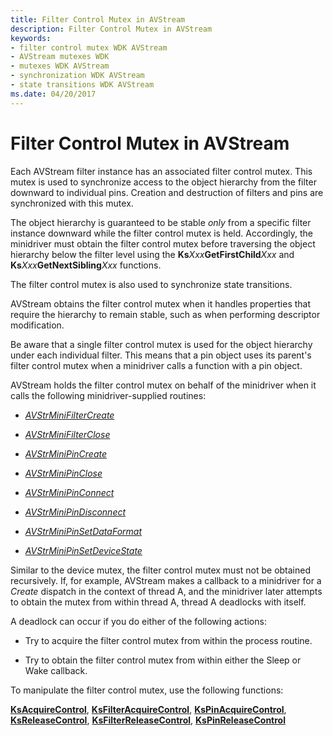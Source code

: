 ```yaml
---
title: Filter Control Mutex in AVStream
description: Filter Control Mutex in AVStream
keywords:
- filter control mutex WDK AVStream
- AVStream mutexes WDK
- mutexes WDK AVStream
- synchronization WDK AVStream
- state transitions WDK AVStream
ms.date: 04/20/2017
---
```


# Filter Control Mutex in AVStream





Each AVStream filter instance has an associated filter control mutex. This mutex is used to synchronize access to the object hierarchy from the filter downward to individual pins. Creation and destruction of filters and pins are synchronized with this mutex.

The object hierarchy is guaranteed to be stable *only* from a specific filter instance downward while the filter control mutex is held. Accordingly, the minidriver must obtain the filter control mutex before traversing the object hierarchy below the filter level using the **Ks***Xxx***GetFirstChild***Xxx* and **Ks***Xxx***GetNextSibling***Xxx* functions.

The filter control mutex is also used to synchronize state transitions.

AVStream obtains the filter control mutex when it handles properties that require the hierarchy to remain stable, such as when performing descriptor modification.

Be aware that a single filter control mutex is used for the object hierarchy under each individual filter. This means that a pin object uses its parent's filter control mutex when a minidriver calls a function with a pin object.

AVStream holds the filter control mutex on behalf of the minidriver when it calls the following minidriver-supplied routines:

-   [*AVStrMiniFilterCreate*](/windows-hardware/drivers/ddi/ks/nc-ks-pfnksfilterirp)

-   [*AVStrMiniFilterClose*](/previous-versions/ff556307(v=vs.85))

-   [*AVStrMiniPinCreate*](/windows-hardware/drivers/ddi/ks/nc-ks-pfnkspinirp)

-   [*AVStrMiniPinClose*](/previous-versions/ff556329(v=vs.85))

-   [*AVStrMiniPinConnect*](/previous-versions/ff556332(v=vs.85))

-   [*AVStrMiniPinDisconnect*](/windows-hardware/drivers/ddi/ks/nc-ks-pfnkspinvoid)

-   [*AVStrMiniPinSetDataFormat*](/windows-hardware/drivers/ddi/ks/nc-ks-pfnkspinsetdataformat)

-   [*AVStrMiniPinSetDeviceState*](/windows-hardware/drivers/ddi/ks/nc-ks-pfnkspinsetdevicestate)

Similar to the device mutex, the filter control mutex must not be obtained recursively. If, for example, AVStream makes a callback to a minidriver for a *Create* dispatch in the context of thread A, and the minidriver later attempts to obtain the mutex from within thread A, thread A deadlocks with itself.

A deadlock can occur if you do either of the following actions:

-   Try to acquire the filter control mutex from within the process routine.

-   Try to obtain the filter control mutex from within either the Sleep or Wake callback.

To manipulate the filter control mutex, use the following functions:

[**KsAcquireControl**](/windows-hardware/drivers/ddi/ks/nf-ks-ksacquirecontrol), [**KsFilterAcquireControl**](/windows-hardware/drivers/ddi/ks/nf-ks-ksfilteracquirecontrol), [**KsPinAcquireControl**](/windows-hardware/drivers/ddi/ks/nf-ks-kspinacquirecontrol), [**KsReleaseControl**](/windows-hardware/drivers/ddi/ks/nf-ks-ksreleasecontrol), [**KsFilterReleaseControl**](/windows-hardware/drivers/ddi/ks/nf-ks-ksfilterreleasecontrol), [**KsPinReleaseControl**](/windows-hardware/drivers/ddi/ks/nf-ks-kspinreleasecontrol)

 

